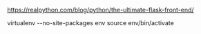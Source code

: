 
https://realpython.com/blog/python/the-ultimate-flask-front-end/

virtualenv --no-site-packages env
source env/bin/activate
